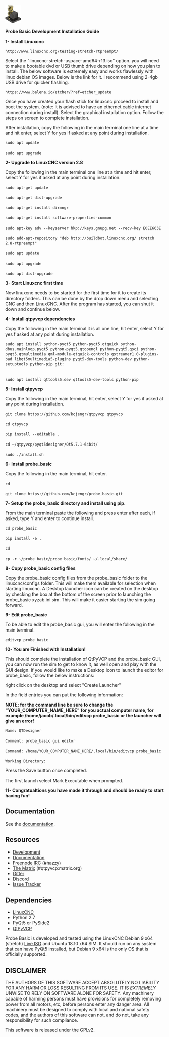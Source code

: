 ![](probe_basic/images/probe_basic_icon.png)



**Probe Basic Development Installation Guide**

**1- Install Linuxcnc**



    http://www.linuxcnc.org/testing-stretch-rtpreempt/

Select the "linuxcnc-stretch-uspace-amd64-r13.iso" option. you will need to make a bootable dvd or USB thumb drive depending on how you plan to install.  The below software is extremely easy and works flawlessly with linux debian OS images. Below is the link for it. I recommend using 2-4gb USB drive for quicker flashing.


    https://www.balena.io/etcher/?ref=etcher_update


Once you have created your flash stick for linuxcnc proceed to install and boot the system. (note: It is advised to have an ethernet cable internet connection during install).  Select the graphical installation option. Follow the steps on screen to complete installation.

After installation, copy the following in the main terminal one line at a time and hit enter, select Y for yes if asked at any point during installation.


    sudo apt update

    sudo apt upgrade


**2- Upgrade to LinuxCNC version 2.8**

Copy the following in the main terminal one line at a time and hit enter, select Y for yes if asked at any point during installation.


    sudo apt-get update

    sudo apt-get dist-upgrade

    sudo apt-get install dirmngr

    sudo apt-get install software-properties-common

    sudo apt-key adv --keyserver hkp://keys.gnupg.net --recv-key E0EE663E

    sudo add-apt-repository "deb http://buildbot.linuxcnc.org/ stretch 2.8-rtpreempt"

    sudo apt update

    sudo apt upgrade

    sudo apt dist-upgrade


**3- Start Linuxcnc first time**

Now linuxcnc needs to be started for the first time for it to create its directory folders. This can be done by the drop down menu and selecting CNC and then LinuxCNC. After the program has started, you can shut it down and continue below.


**4- Install qtpyvcp dependencies**

Copy the following in the main terminal it is all one line, hit enter, select Y for yes f asked at any point during installation.


    sudo apt install python-pyqt5 python-pyqt5.qtquick python-dbus.mainloop.pyqt5 python-pyqt5.qtopengl python-pyqt5.qsci python-pyqt5.qtmultimedia qml-module-qtquick-controls gstreamer1.0-plugins-bad libqt5multimedia5-plugins pyqt5-dev-tools python-dev python-setuptools python-pip git:


    sudo apt install qttools5.dev qttools5-dev-tools python-pip


**5- Install qtpyvcp**

Copy the following in the main terminal, hit enter, select Y for yes if asked at any point during installation.


    git clone https://github.com/kcjengr/qtpyvcp qtpyvcp

    cd qtpyvcp

    pip install --editable .

    cd ~/qtpyvcp/pyqt5designer/Qt5.7.1-64bit/

    sudo ./install.sh


**6- Install probe_basic**

Copy the following in the main terminal, hit enter.


    cd

    git clone https://github.com/kcjengr/probe_basic.git


**7- Setup the probe_basic directory and install using pip.**

From the main terminal paste the following and press enter after each, if asked, type Y and enter to continue install.


    cd probe_basic

    pip install -e .

    cd

    cp -r ~/probe_basic/probe_basic/fonts/ ~/.local/share/


**8- Copy probe_basic config files**

Copy the probe_basic config files from the probe_basic folder to the linuxcnc/configs folder.  This will make them available for selection when starting linuxcnc.  A Desktop launcher icon can be created on the desktop by checking the box at the bottom of the screen prior to launching the probe_basic xyzab.ini sim. This will make it easier starting the sim going forward.

**9- Edit probe_basic**

To be able to edit the probe_basic gui, you will enter the following in the main terminal.


    editvcp probe_basic


**10- You are Finished with Installation!**

This should complete the installation of QtPyVCP and the probe_basic GUI, you can now run the sim to get to know it, as well open and play with the GUI design.  If you would like to make a Desktop Icon to launch the editor for probe_basic,  follow the below instructions:

right click on the desktop and select "Create Launcher"

In the field entries you can put the following information:

**NOTE: for the command line be sure to change the "YOUR_COMPUTER_NAME_HERE" for you actual computer name, for example /home/jacob/.local/bin/editvcp probe_basic or the launcher will give an error!**


    Name: QTDesigner

    Comment: probe_basic gui editor

    Command: /home/YOUR_COMPUTER_NAME_HERE/.local/bin/editvcp probe_basic

    Working Directory:

Press the Save button once completed.

The first launch select Mark Executable when prompted.


**11- Congratualtions you have made it through and should be ready to start having fun!**




## Documentation

See the [documentation](https://kcjengr.github.io/qtpyvcp/).


## Resources

* [Development](https://github.com/kcjengr/ProbeBasic/)
* [Documentation](https://kcjengr.github.io/probe_basic/)
* [Freenode IRC](http://webchat.freenode.net/?channels=%23hazzy) (#hazzy)
* [The Matrix](https://riot.im/app/#/room/#qtpyvcp:matrix.org) (#qtpyvcp:matrix.org)
* [Gitter](https://gitter.im/kcjengr/qtpyvcp)
* [Discord](https://discord.gg/463hMhd)
* [Issue Tracker](https://github.com/kcjengr/ProbeBasic/issues)


## Dependencies

* [LinuxCNC](https://linuxcnc.org)
* Python 2.7
* PyQt5 or PySide2
* [QtPyVCP](https://qtpyvcp.kcjengr.com/)

Probe Basic is developed and tested using the LinuxCNC Debian 9 x64 (stretch)
[Live ISO](http://www.linuxcnc.org/testing-stretch-rtpreempt/) and Ubuntu 18.10 x64 SIM. It should run
on any system that can have PyQt5 installed, but Debian 9 x64 is the only OS
that is officially supported.


## DISCLAIMER

THE AUTHORS OF THIS SOFTWARE ACCEPT ABSOLUTELY NO LIABILITY FOR
ANY HARM OR LOSS RESULTING FROM ITS USE.  IT IS _EXTREMELY_ UNWISE
TO RELY ON SOFTWARE ALONE FOR SAFETY.  Any machinery capable of
harming persons must have provisions for completely removing power
from all motors, etc, before persons enter any danger area.  All
machinery must be designed to comply with local and national safety
codes, and the authors of this software can not, and do not, take
any responsibility for such compliance.

This software is released under the GPLv2.
